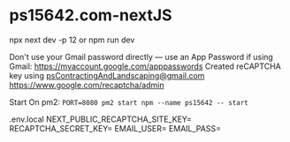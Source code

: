 # ps15642.com-nextJS
npx next dev -p 12
or
npm run dev

Don't use your Gmail password directly — use an App Password if using Gmail: https://myaccount.google.com/apppasswords
Created reCAPTCHA key using psContractingAndLandscaping@gmail.com https://www.google.com/recaptcha/admin

Start On pm2:
`PORT=8080 pm2 start npm --name ps15642 -- start`


.env.local
NEXT_PUBLIC_RECAPTCHA_SITE_KEY=
RECAPTCHA_SECRET_KEY=
EMAIL_USER=
EMAIL_PASS=
